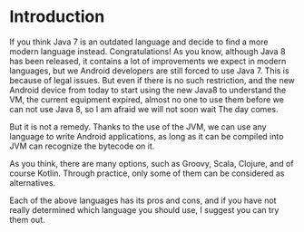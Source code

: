 # Introduction

If you think Java 7 is an outdated language and decide to find a more modern language instead. Congratulations! As you know, although Java 8 has been released, it contains a lot of improvements we expect in modern languages, but we Android developers are still forced to use Java 7. This is because of legal issues. But even if there is no such restriction, and the new Android device from today to start using the new Java8 to understand the VM, the current equipment expired, almost no one to use them before we can not use Java 8, so I am afraid we will not soon wait The day comes.

But it is not a remedy. Thanks to the use of the JVM, we can use any language to write Android applications, as long as it can be compiled into JVM can recognize the bytecode on it.

As you think, there are many options, such as Groovy, Scala, Clojure, and of course Kotlin. Through practice, only some of them can be considered as alternatives.

Each of the above languages has its pros and cons, and if you have not really determined which language you should use, I suggest you can try them out.
